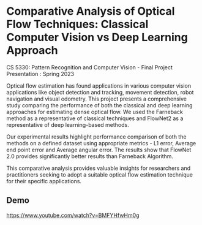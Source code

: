 
# Comparative Analysis of Optical Flow Techniques: Classical Computer Vision vs Deep Learning Approach
CS 5330: Pattern Recognition and Computer Vision - Final Project Presentation : Spring 2023

Optical flow estimation has found applications in various computer vision applications like object detection and tracking, movement detection, robot navigation and visual odometry. 
This project presents a comprehensive study comparing the performance of both the classical and deep learning approaches for estimating dense  optical flow. We used the Farneback method as a representative of classical techniques and FlowNet2 as a representative of deep learning-based methods. 

Our experimental results highlight performance comparison of both the methods on a defined dataset using appropriate metrics - L1 error, Average end point error and Average angular error. The results show that FlowNet 2.0 provides significantly better results than Farneback Algorithm. 

This comparative analysis provides valuable insights for researchers and practitioners seeking to adopt a suitable optical flow estimation technique for their specific applications.



## Demo

https://www.youtube.com/watch?v=BMFYHfwHm0g

